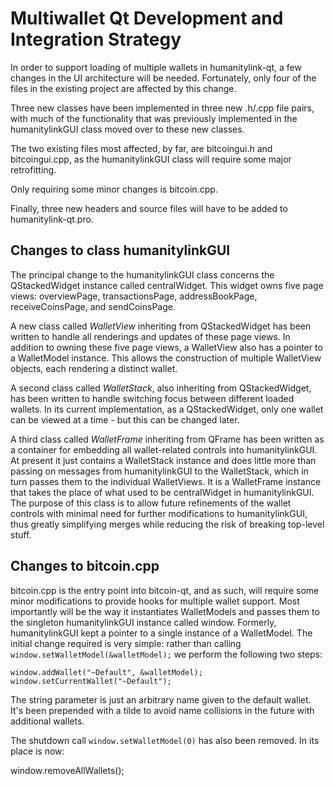 Multiwallet Qt Development and Integration Strategy
===================================================

In order to support loading of multiple wallets in humanitylink-qt, a few changes in the UI architecture will be needed.
Fortunately, only four of the files in the existing project are affected by this change.

Three new classes have been implemented in three new .h/.cpp file pairs, with much of the functionality that was previously
implemented in the humanitylinkGUI class moved over to these new classes.

The two existing files most affected, by far, are bitcoingui.h and bitcoingui.cpp, as the humanitylinkGUI class will require
some major retrofitting.

Only requiring some minor changes is bitcoin.cpp.

Finally, three new headers and source files will have to be added to humanitylink-qt.pro.

Changes to class humanitylinkGUI
---------------------------
The principal change to the humanitylinkGUI class concerns the QStackedWidget instance called centralWidget.
This widget owns five page views: overviewPage, transactionsPage, addressBookPage, receiveCoinsPage, and sendCoinsPage.

A new class called *WalletView* inheriting from QStackedWidget has been written to handle all renderings and updates of
these page views. In addition to owning these five page views, a WalletView also has a pointer to a WalletModel instance.
This allows the construction of multiple WalletView objects, each rendering a distinct wallet.

A second class called *WalletStack*, also inheriting from QStackedWidget, has been written to handle switching focus between
different loaded wallets. In its current implementation, as a QStackedWidget, only one wallet can be viewed at a time -
but this can be changed later.

A third class called *WalletFrame* inheriting from QFrame has been written as a container for embedding all wallet-related
controls into humanitylinkGUI. At present it just contains a WalletStack instance and does little more than passing on messages
from humanitylinkGUI to the WalletStack, which in turn passes them to the individual WalletViews. It is a WalletFrame instance
that takes the place of what used to be centralWidget in humanitylinkGUI. The purpose of this class is to allow future
refinements of the wallet controls with minimal need for further modifications to humanitylinkGUI, thus greatly simplifying
merges while reducing the risk of breaking top-level stuff.

Changes to bitcoin.cpp
----------------------
bitcoin.cpp is the entry point into bitcoin-qt, and as such, will require some minor modifications to provide hooks for
multiple wallet support. Most importantly will be the way it instantiates WalletModels and passes them to the
singleton humanitylinkGUI instance called window. Formerly, humanitylinkGUI kept a pointer to a single instance of a WalletModel.
The initial change required is very simple: rather than calling `window.setWalletModel(&walletModel);` we perform the
following two steps:

	window.addWallet("~Default", &walletModel);
	window.setCurrentWallet("~Default");

The string parameter is just an arbitrary name given to the default wallet. It's been prepended with a tilde to avoid name collisions in the future with additional wallets.

The shutdown call `window.setWalletModel(0)` has also been removed. In its place is now:

window.removeAllWallets();

